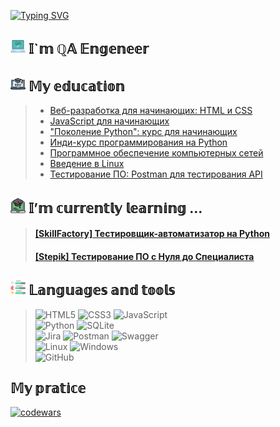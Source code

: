 [![Typing SVG](https://readme-typing-svg.herokuapp.com?font=Rye&size=80&pause=1000&color=FFD700&background=000000&center=true&vCenter=true&repeat=false&width=900&height=200&lines=%F0%9F%98%84+Hi%2C+I%60m+SERG+%E2%9C%8C)](https://git.io/typing-svg)

## ![Image Alt Text](img/qa.png) 𝕀`𝕞 ℚ𝔸 𝔼𝕟𝕘𝕖𝕟𝕖𝕖𝕣

## ![Image Alt Text](img/edu.png) 𝕄𝕪 𝕖𝕕𝕦𝕔𝕒𝕥𝕚𝕠𝕟
> * [Веб-разработка для начинающих: HTML и CSS](https://stepik.org/course/38218/syllabus)
> * [JavaScript для начинающих](https://stepik.org/course/2223/syllabus)
> * ["Поколение Python": курс для начинающих](https://stepik.org/course/58852/syllabus)
> * [Инди-курс программирования на Python](https://stepik.org/course/63085/syllabus)
> * [Программное обеспечение компьютерных сетей](https://stepik.org/course/16244/syllabus)
> * [Введение в Linux](https://stepik.org/course/73/syllabus)
> * [Тестирование ПО: Postman для тестирования API](https://stepik.org/course/120679/syllabus)

## ![Image Alt Text](img/online-learning.png) 𝕀’𝕞 𝕔𝕦𝕣𝕣𝕖𝕟𝕥𝕝𝕪 𝕝𝕖𝕒𝕣𝕟𝕚𝕟𝕘 ...
> #### [[SkillFactory] Тестировщик-автоматизатор на Python](https://skillfactory.ru/qa-engineer-python-testirovshchik-programmnogo-obespecheniya) 
> #### [[Stepik] Тестирование ПО с Нуля до Специалиста](https://stepik.org/course/116411/syllabus)

## ![Image Alt Text](img/skills.png) 𝕃𝕒𝕟𝕘𝕦𝕒𝕘𝕖𝕤 𝕒𝕟𝕕 𝕥𝕠𝕠𝕝𝕤
> ![HTML5](https://img.shields.io/badge/html5-%23E34F26.svg?style=for-the-badge&logo=html5&logoColor=white)
> ![CSS3](https://img.shields.io/badge/css3-%231572B6.svg?style=for-the-badge&logo=css3&logoColor=white)
> ![JavaScript](https://img.shields.io/badge/javascript-%23323330.svg?style=for-the-badge&logo=javascript&logoColor=%23F7DF1E)
> <br>
> ![Python](https://img.shields.io/badge/python-3670A0?style=for-the-badge&logo=python&logoColor=ffdd54)
> ![SQLite](https://img.shields.io/badge/sqlite-%2307405e.svg?style=for-the-badge&logo=sqlite&logoColor=white)
> <br>
> ![Jira](https://img.shields.io/badge/jira-%230A0FFF.svg?style=for-the-badge&logo=jira&logoColor=white)
> ![Postman](https://img.shields.io/badge/Postman-FF6C37?style=for-the-badge&logo=postman&logoColor=white)
> ![Swagger](https://img.shields.io/badge/Swagger-brightgreen?style=for-the-badge&logo=swagger&logoColor=black)
> <br>
> ![Linux](https://img.shields.io/badge/Linux-FCC624?style=for-the-badge&logo=linux&logoColor=black)
> ![Windows](https://img.shields.io/badge/Windows-0078D6?style=for-the-badge&logo=windows&logoColor=white)
> <br>
> ![GitHub](https://img.shields.io/badge/github-%23121011.svg?style=for-the-badge&logo=github&logoColor=white)

## 𝕄𝕪 𝕡𝕣𝕒𝕥𝕚𝕔𝕖
[![codewars](https://www.codewars.com/users/Serj_Smith/badges/large)](https://www.codewars.com/users/Serj_Smith)
